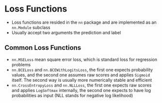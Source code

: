 # Loss Functions

* Loss functions are resided in the `nn` package and are implemented as an `nn.Module` subclass
* Usually accept two arguments the prediction and label

## Common Loss Functions
* `nn.MSELoss` mean square error loss, which is standard loss for regression problems
* `nn.BCELoss` and `nn.BCEWithLogitsLoss`, the first one expects probability values, and the second one assumes raw scores
  and applies `Sigmoid` itself. The second way is usually more numerically stable and efficient
* `nn.CrossEntropyLoss` and `nn.NLLLoss`, the first one expects raw scores and applies `LogSoftmax` internally, the
  second one expects to have log probabilities as input (NLL stands for negative log likelihood)
